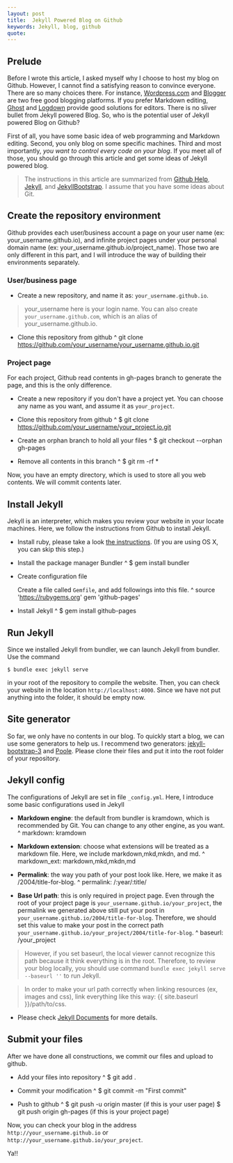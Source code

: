 ```yaml
---
layout: post
title:  Jekyll Powered Blog on Github
keywords: Jekyll, blog, github
quote: 
---
```


## Prelude

Before I wrote this article, I asked myself why I choose to host my blog on Github. However, I cannot find a satisfying reason to convince everyone. There are so many choices there. For instance, [Wordpress.com](http://www.wordpress.com) and [Blogger](https://www.blogger.com/) are two free good blogging platforms. If you prefer Markdown editing, [Ghost](https://ghost.org/) and [Logdown](http://logdown.com/) provide good solutions for editors. There is no sliver bullet from Jekyll powered Blog. So, who is the potential user of Jekyll powered Blog on Github?

First of all, you have some basic idea of web programming and Markdown editing. Second, you only blog on some specific machines. Third and most importantly, *you want to control every code on your blog*. If you meet all of those, you should go through this article and get some ideas of Jekyll powered blog.

<!--more-->

> The instructions in this article are summarized from [Github Help](https://help.github.com/), [Jekyll](http://jekyllrb.com/), and [JekyllBootstrap](http://jekyllbootstrap.com/). I assume that you have some ideas about Git.

## Create the repository environment

Github provides each user/business account a page on your user name (ex: your_username.github.io), and infinite project pages under your personal domain name (ex: your_username.github.io/project_name). Those two are only different in this part, and I will introduce the way of building their environments separately.

### User/business page

- Create a new repository, and name it as: `your_username.github.io`.

> your_username here is your login name. You can also create `your_username.github.com`, which is an alias of your_username.github.io.

- Clone this repository from github
^
	git clone https://github.com/your_username/your_username.github.io.git

### Project page

For each project, Github read contents in gh-pages branch to generate the page, and this is the only difference.

- Create a new repository if you don't have a project yet. You can choose any name as you want, and assume it as `your_project`.

- Clone this repository from github
^
	$ git clone https://github.com/your_username/your_project.io.git

- Create an orphan branch to hold all your files
^
	$ git checkout --orphan gh-pages

- Remove all contents in this branch
^
	$ git rm -rf *

Now, you have an empty directory, which is used to store all you web contents. We will commit contents later.

## Install Jekyll

Jekyll is an interpreter, which makes you review your website in your locate machines. Here, we follow the instructions from Github to install Jekyll.

- Install ruby, please take a look [the instructions](https://www.ruby-lang.org/en/downloads/). (If you are using OS X, you can skip this step.)

- Install the package manager Bundler
^
	$ gem install bundler

- Create configuration file

	Create a file called `Gemfile`, and add followings into this file.
^
	source 'https://rubygems.org'
	gem 'github-pages'

- Install Jekyll
^
	$ gem install github-pages
	
## Run Jekyll

Since we installed Jekyll from bundler, we can launch Jekyll from bundler. Use the command 

	$ bundle exec jekyll serve 

in your root of the repository to compile the website. Then, you can check your website in the location `http://localhost:4000`. Since we have not put anything into the folder, it should be empty now.

## Site generator

So far, we only have no contents in our blog. To quickly start a blog, we can use some generators to help us. I recommend two generators: [jekyll-bootstrap-3](https://github.com/dbtek/jekyll-bootstrap-3) and [Poole](http://getpoole.com/). Please clone their files and put it into the root folder of your repository.

## Jekyll config

The configurations of Jekyll are set in file `_config.yml`. Here, I introduce some basic configurations used in Jekyll

- **Markdown engine**: the default from bundler is kramdown, which is recommended by Git. You can change to any other engine, as you want.
^
	markdown: kramdown

- **Markdown extension**: choose what extensions will be treated as a markdown file. Here, we include markdown,mkd,mkdn, and md.
^
	markdown_ext: markdown,mkd,mkdn,md

- **Permalink**: the way you path of your post look like. Here, we make it as /2004/title-for-blog.
^ 
	permalink: /:year/:title/

- **Base Url path**: this is only required in project page. Even through the root of your project page is `your_username.github.io/your_project`, the permalink we generated above still put your post in `your_username.github.io/2004/title-for-blog`. Therefore, we should set this value to make your post in the correct path `your_username.github.io/your_project/2004/title-for-blog`.
^
	baseurl: /your_project

> However, if you set baseurl, the local viewer cannot recognize this path because it think everything is in the root. Therefore, to review your blog locally, you should use command `bundle exec jekyll serve --baseurl ''` to run Jekyll.

> In order to make your url path correctly when linking resources (ex, images and css), link everything like this way: \{\{ site.baseurl \}\}/path/to/css.

- Please check [Jekyll Documents](http://jekyllrb.com/docs/home/) for more details.

## Submit your files

After we have done all constructions, we commit our files and upload to github.

- Add your files into repository
^
	$ git add .

- Commit your modification
^
	$ git commit -m "First commit"

- Push to github
^
	$ git push -u origin master (if this is your user page)
	$ git push origin gh-pages (if this is your project page)

Now, you can check your blog in the address `http://your_username.github.io` or `http://your_username.github.io/your_project`. 

Ya!!